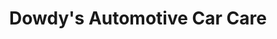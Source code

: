 ---
title: "Dowdy's Automotive Car Care"
url: /boise/dowdys-automotive-car-care/
shop: Autowerkstatt
---